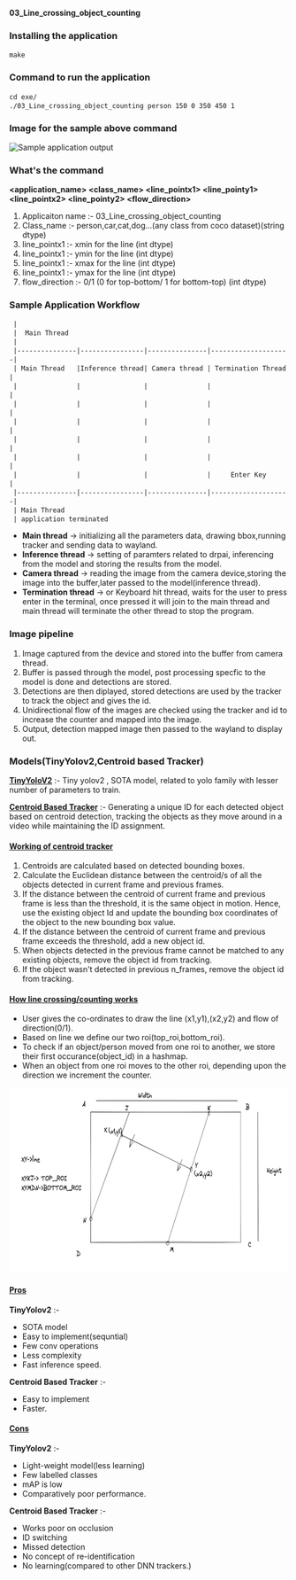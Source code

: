 **03_Line_crossing_object_counting**

### Installing the application

~~~ 
make
~~~

### Command to run the application

~~~ 
cd exe/
./03_Line_crossing_object_counting person 150 0 350 450 1
~~~

### Image for the sample above command

<img src="./Ignitarium_office.png" alt="Sample application output"
     margin-bottom=10px; 
     width=600px;
     height=334px />


### What's the command

**<application_name> <class_name> <line_pointx1> <line_pointy1> <line_pointx2> <line_pointy2> <flow_direction>**

1. Applicaiton name :- 03_Line_crossing_object_counting
2. Class_name :- person,car,cat,dog...(any class from coco dataset)(string dtype)
3. line_pointx1 :- xmin for the line (int dtype)
4. line_pointx1 :- ymin for the line (int dtype)
5. line_pointx1 :- xmax for the line (int dtype)
6. line_pointx1 :- ymax for the line (int dtype)
7. flow_direction :- 0/1 (0 for top-bottom/ 1 for bottom-top) (int dtype)


### Sample Application Workflow

     |
     |  Main Thread
     |
     |---------------|----------------|---------------|--------------------|
     | Main Thread   |Inference thread| Camera thread | Termination Thread |
     |               |                |               |                    |
     |               |                |               |                    |
     |               |                |               |                    |
     |               |                |               |                    |
     |               |                |               |                    |
     |               |                |               |     Enter Key      |
     |---------------|----------------|---------------|--------------------|
     | Main Thread
     | application terminated


- **Main thread** -> initializing all the parameters data, drawing bbox,running tracker and sending data to wayland.
- **Inference thread** -> setting of paramters related to drpai, inferencing from the model and storing the results from the model.
- **Camera thread** -> reading the image from the camera device,storing the image into the buffer,later passed to the model(inference thread).
- **Termination thread** -> or Keyboard hit thread, waits for the user to press enter in the terminal, once pressed it will join to the main thread and main thread will terminate the other thread to stop the program.

### Image pipeline

1. Image captured from the device and stored into the buffer from camera thread.
2. Buffer is passed through the model, post processing specfic to the model is done and detections are stored.
3. Detections are then diplayed, stored detections are used by the tracker to track the object and gives the id.
4. Unidirectional flow of the images are checked using the tracker and id to increase the counter and mapped into the image.
5. Output, detection mapped image then passed to the wayland to display out.

### Models(TinyYolov2,Centroid based Tracker)

**<ins>TinyYoloV2</ins>** :- Tiny yolov2 , SOTA model, related to yolo family with lesser number of parameters to train.

**<ins>Centroid Based Tracker</ins>** :- Generating a unique ID for each detected object based on centroid detection, tracking the objects as they move around in a video while maintaining the ID assignment.

#### <ins>Working of centroid tracker</ins>

1. Centroids are calculated based on detected bounding boxes.
2. Calculate the Euclidean distance between the centroid/s of all the objects detected in current frame and previous frames.
3. If the distance between the centroid of current frame and previous frame is less than the threshold, it is the same object in motion. Hence, use the existing object Id and update the bounding box coordinates of the object to the new bounding box value.
4. If the distance between the centroid of current frame and previous frame exceeds the threshold, add a new object id.
5. When objects detected in the previous frame cannot be matched to any existing objects, remove the object id from tracking.
6. If the object wasn't detected in previous n_frames, remove the object id from tracking.

#### <ins>How line crossing/counting works</ins>

- User gives the co-ordinates to draw the line (x1,y1),(x2,y2) and flow of direction(0/1).
- Based on line we define our two roi(top_roi,bottom_roi).
- To check if an object/person moved from one roi to another, we store their first occurance(object_id) in a hashmap.
- When an object from one roi moves to the other roi, depending upon the direction we increment the counter.

<img src="./tracker_ss.png" alt="Sample application output"
     margin-bottom=10px; 
     width=600px;
     height=334px />

#### <ins>Pros</ins>

**TinyYolov2** :- 
- SOTA model
- Easy to implement(sequntial)
- Few conv operations
- Less complexity
- Fast inference speed.

**Centroid Based Tracker** :- 
- Easy to implement
- Faster.

#### <ins>Cons</ins>

**TinyYolov2** :- 
- Light-weight model(less learning)
- Few labelled classes
- mAP is low
- Comparatively poor performance.

**Centroid Based Tracker** :- 
- Works poor on occlusion
- ID switching
- Missed detection
- No concept of re-identification
- No learning(compared to other DNN trackers.)


